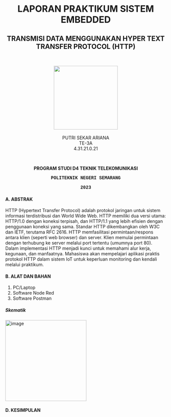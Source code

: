 <h1 align="center">LAPORAN PRAKTIKUM SISTEM EMBEDDED</h1>
<h2 align="center"> TRANSMISI DATA MENGGUNAKAN HYPER TEXT TRANSFER PROTOCOL (HTTP) </h2>
<br>
<p align="center">
  <img src="https://en.polines.ac.id/images/logo_bw.jpg" width="200" height="200">
<br>
<br>PUTRI SEKAR ARIANA
<br>TE-3A
<br>4.31.21.0.21</p>
<br>
<b><p align="center">PROGRAM STUDI D4 TEKNIK TELEKOMUNIKASI</p>
<p style="font-family:courier;" align="center">POLITEKNIK NEGERI SEMARANG</p>
<p style="font-family:courier;" align="center">2023</p></b> 

#### A.	ABSTRAK
HTTP (Hypertext Transfer Protocol) adalah protokol jaringan untuk sistem informasi terdistribusi dan World Wide Web. HTTP memiliki dua versi utama: HTTP/1.0 dengan koneksi terpisah, dan HTTP/1.1 yang lebih efisien dengan penggunaan koneksi yang sama. Standar HTTP dikembangkan oleh W3C dan IETF, terutama RFC 2616. HTTP memfasilitasi permintaan/respons antara klien (seperti web browser) dan server. Klien memulai permintaan dengan terhubung ke server melalui port tertentu (umumnya port 80). Dalam implementasi HTTP menjadi kunci untuk memahami alur kerja, kegunaan, dan manfaatnya. Mahasiswa akan mempelajari aplikasi praktis protokol HTTP dalam sistem IoT untuk keperluan monitoring dan kendali melalui praktikum.

#### B.	ALAT DAN BAHAN
1. PC/Laptop
2. Software Node Red
3. Software Postman
##### Skematik
<img width="254" alt="image" src="https://github.com/sekarnaa/sistem-embedded-new/assets/150989006/cc8291f9-85e5-4973-a3e1-666c617f7b74">

#### D.	KESIMPULAN

